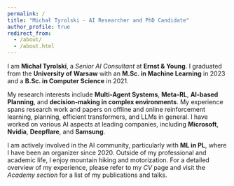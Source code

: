 ```yaml
---
permalink: /
title: "Michał Tyrolski - AI Researcher and PhD Candidate"
author_profile: true
redirect_from: 
  - /about/
  - /about.html
---
```

I am **Michał Tyrolski**, a *Senior AI Consultant* at **Ernst & Young**. I graduated from the **University of Warsaw** with an **M.Sc. in Machine Learning** in 2023 and a **B.Sc. in Computer Science** in 2021.

My research interests include **Multi-Agent Systems**, **Meta-RL**, **AI-based Planning**, and **decision-making in complex environments**. My experience spans research work and papers on offline and online reinforcement learning, planning, efficient transformers, and LLMs in general. I have worked on various AI aspects at leading companies, including **Microsoft**, **Nvidia**, **Deepflare**, and **Samsung**.

I am actively involved in the AI community, particularly with **ML in PL**, where I have been an organizer since 2020. Outside of my professional and academic life, I enjoy mountain hiking and motorization. For a detailed overview of my experience, please refer to my *CV* page and visit the *Academy section* for a list of my publications and talks.